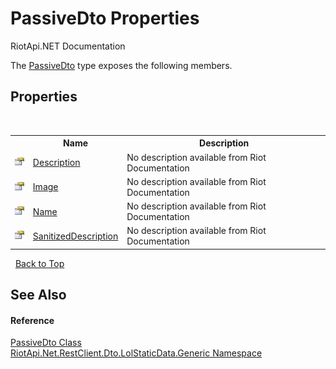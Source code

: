 # PassiveDto Properties
RiotApi.NET Documentation 

The <a href="8597f1de-abc0-9cf4-3913-834846082ef9">PassiveDto</a> type exposes the following members.


## Properties
&nbsp;<table><tr><th></th><th>Name</th><th>Description</th></tr><tr><td>![Public property](media/pubproperty.gif "Public property")</td><td><a href="8179f8b8-176f-f375-a731-ebaf6c3e9521">Description</a></td><td>
No description available from Riot Documentation</td></tr><tr><td>![Public property](media/pubproperty.gif "Public property")</td><td><a href="0df00508-8626-29b7-2c63-35e475ef58a0">Image</a></td><td>
No description available from Riot Documentation</td></tr><tr><td>![Public property](media/pubproperty.gif "Public property")</td><td><a href="e1d705ca-e8ed-9b92-5fb6-287fa18a1b4c">Name</a></td><td>
No description available from Riot Documentation</td></tr><tr><td>![Public property](media/pubproperty.gif "Public property")</td><td><a href="af8a5b34-08f5-6d35-fb90-2144e3e7d649">SanitizedDescription</a></td><td>
No description available from Riot Documentation</td></tr></table>&nbsp;
<a href="#passivedto-properties">Back to Top</a>

## See Also


#### Reference
<a href="8597f1de-abc0-9cf4-3913-834846082ef9">PassiveDto Class</a><br /><a href="304beb8e-603a-7dd9-9522-85c438524038">RiotApi.Net.RestClient.Dto.LolStaticData.Generic Namespace</a><br />